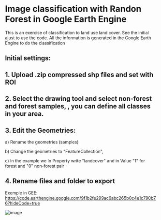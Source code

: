 # Image classification with Randon Forest in Google Earth Engine 

This is an exercise of classification to land use land cover. See the initial ajust to use the code. All the information is generated in the Google Earth Engine to do the classification 

## Initial settings:

## 1. Upload .zip compressed shp files and set with ROI

## 2. Select the drawing tool and select non-forest and forest samples, , you can define all classes in your area. 

## 3. Edit the Geometries:
  
  a) Rename the geometries (samples)
  
  b) Change the geometries to "FeatureCollection",
  
  c) In the example we In Property write "landcover" and in Value "1" for forest and "0" non-forest pair

## 4. Rename files and folder to export

Exemple in GEE: https://code.earthengine.google.com/9f1b2fe299ac6abc265b0c4e1c790b76?hideCode=true

![image](https://user-images.githubusercontent.com/60663771/205303561-bc0e4a30-3584-4a3f-994b-a1abcc47ab01.png)
